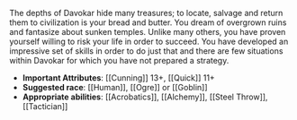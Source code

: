 The depths of Davokar hide many treasures; to locate, salvage and return them to civilization is your bread and butter. You dream of overgrown ruins and fantasize about sunken temples. Unlike many others, you have proven yourself willing to risk your life in order to succeed. You have developed an impressive set of skills in order to do just that and there are few situations within Davokar for which you have not prepared a strategy.
- **Important Attributes**: [[Cunning]] 13+, [[Quick]] 11+ 
- **Suggested race**: [[Human]], [[Ogre]] or [[Goblin]] 
- **Appropriate abilities**: [[Acrobatics]], [[Alchemy]], [[Steel Throw]], [[Tactician]]